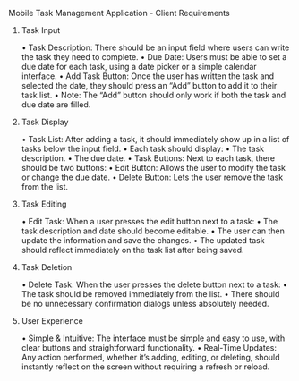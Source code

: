 Mobile Task Management Application - Client Requirements

1. Task Input

	•	Task Description: There should be an input field where users can write the task they need to complete.
	•	Due Date: Users must be able to set a due date for each task, using a date picker or a simple calendar interface.
	•	Add Task Button: Once the user has written the task and selected the date, they should press an “Add” button to add it to their task list.
	•	Note: The “Add” button should only work if both the task and due date are filled.

2. Task Display

	•	Task List: After adding a task, it should immediately show up in a list of tasks below the input field.
	•	Each task should display:
	•	The task description.
	•	The due date.
	•	Task Buttons: Next to each task, there should be two buttons:
	•	Edit Button: Allows the user to modify the task or change the due date.
	•	Delete Button: Lets the user remove the task from the list.

3. Task Editing

	•	Edit Task: When a user presses the edit button next to a task:
	•	The task description and date should become editable.
	•	The user can then update the information and save the changes.
	•	The updated task should reflect immediately on the task list after being saved.

4. Task Deletion

	•	Delete Task: When the user presses the delete button next to a task:
	•	The task should be removed immediately from the list.
	•	There should be no unnecessary confirmation dialogs unless absolutely needed.

5. User Experience

	•	Simple & Intuitive: The interface must be simple and easy to use, with clear buttons and straightforward functionality.
	•	Real-Time Updates: Any action performed, whether it’s adding, editing, or deleting, should instantly reflect on the screen without requiring a refresh or reload.
